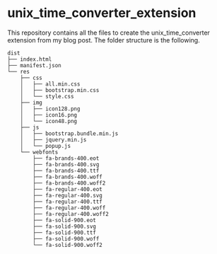 # unix_time_converter_extension
This repository contains all the files to create the unix_time_converter extension from my blog post.
The folder structure is the following.

```
dist
├── index.html
├── manifest.json
└── res
    ├── css
    │   ├── all.min.css
    │   ├── bootstrap.min.css
    │   └── style.css
    ├── img
    │   ├── icon128.png
    │   ├── icon16.png
    │   └── icon48.png
    ├── js
    │   ├── bootstrap.bundle.min.js
    │   ├── jquery.min.js
    │   └── popup.js
    └── webfonts
        ├── fa-brands-400.eot
        ├── fa-brands-400.svg
        ├── fa-brands-400.ttf
        ├── fa-brands-400.woff
        ├── fa-brands-400.woff2
        ├── fa-regular-400.eot
        ├── fa-regular-400.svg
        ├── fa-regular-400.ttf
        ├── fa-regular-400.woff
        ├── fa-regular-400.woff2
        ├── fa-solid-900.eot
        ├── fa-solid-900.svg
        ├── fa-solid-900.ttf
        ├── fa-solid-900.woff
        └── fa-solid-900.woff2
```
